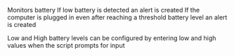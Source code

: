 Monitors battery
If low battery is detected an alert is created
If the computer is plugged in even after reaching a threshold battery level an alert is created

Low and High battery levels can be configured by entering low and high values when the script prompts for input
